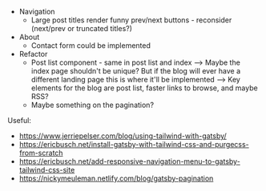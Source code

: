 - Navigation
  - Large post titles render funny prev/next buttons - reconsider (next/prev or truncated titles?)
- About
  - Contact form could be implemented
- Refactor
  - Post list component - same in post list and index
    --> Maybe the index page shouldn't be unique? But if the blog will ever have a different landing page this is where it'll be implemented
    --> Key elements for the blog are post list, faster links to browse, and maybe RSS?
  - Maybe something on the pagination?

Useful:

- https://www.jerriepelser.com/blog/using-tailwind-with-gatsby/
- https://ericbusch.net/install-gatsby-with-tailwind-css-and-purgecss-from-scratch
- https://ericbusch.net/add-responsive-navigation-menu-to-gatsby-tailwind-css-site
- https://nickymeuleman.netlify.com/blog/gatsby-pagination
